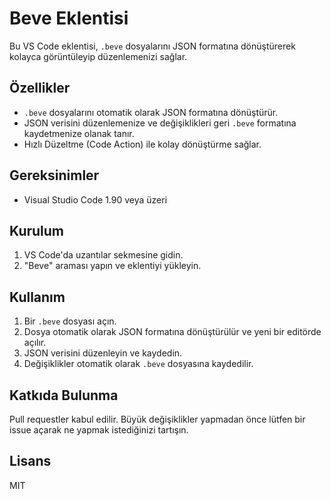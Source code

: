 # Beve Eklentisi

Bu VS Code eklentisi, `.beve` dosyalarını JSON formatına dönüştürerek kolayca görüntüleyip düzenlemenizi sağlar.

## Özellikler

* `.beve` dosyalarını otomatik olarak JSON formatına dönüştürür.
* JSON verisini düzenlemenize ve değişiklikleri geri `.beve` formatına kaydetmenize olanak tanır.
* Hızlı Düzeltme (Code Action) ile kolay dönüştürme sağlar.

## Gereksinimler

* Visual Studio Code 1.90 veya üzeri

## Kurulum

1. VS Code'da uzantılar sekmesine gidin.
2. "Beve" araması yapın ve eklentiyi yükleyin.

## Kullanım

1. Bir `.beve` dosyası açın.
2. Dosya otomatik olarak JSON formatına dönüştürülür ve yeni bir editörde açılır.
3. JSON verisini düzenleyin ve kaydedin.
4. Değişiklikler otomatik olarak `.beve` dosyasına kaydedilir.

## Katkıda Bulunma

Pull requestler kabul edilir. Büyük değişiklikler yapmadan önce lütfen bir issue açarak ne yapmak istediğinizi tartışın.

## Lisans

MIT
